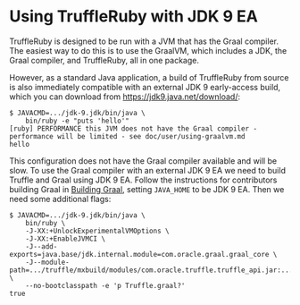 # Using TruffleRuby with JDK 9 EA

TruffleRuby is designed to be run with a JVM that has the Graal compiler. The
easiest way to do this is to use the GraalVM, which includes a JDK, the Graal
compiler, and TruffleRuby, all in one package.

However, as a standard Java application, a build of TruffleRuby from source is
also immediately compatible with an external JDK 9 early-access build, which you
can download from https://jdk9.java.net/download/:

```
$ JAVACMD=.../jdk-9.jdk/bin/java \
    bin/ruby -e "puts 'hello'"
[ruby] PERFORMANCE this JVM does not have the Graal compiler - performance will be limited - see doc/user/using-graalvm.md
hello
```

This configuration does not have the Graal compiler available and will be slow.
To use the Graal compiler with an external JDK 9 EA we need to build Truffle and
Graal using JDK 9 EA. Follow the instructions for contributors building Graal in
[Building Graal](../contributor/building-graal.md), setting `JAVA_HOME` to be
JDK 9 EA. Then we need some additional flags:

```
$ JAVACMD=.../jdk-9.jdk/bin/java \
    bin/ruby \
    -J-XX:+UnlockExperimentalVMOptions \
    -J-XX:+EnableJVMCI \
    -J--add-exports=java.base/jdk.internal.module=com.oracle.graal.graal_core \
    -J--module-path=.../truffle/mxbuild/modules/com.oracle.truffle.truffle_api.jar:.../compiler/mxbuild/modules/com.oracle.graal.graal_core.jar \
    --no-bootclasspath -e 'p Truffle.graal?'
true
```
